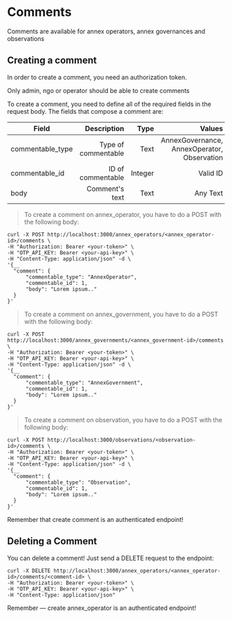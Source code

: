 # Comments

Comments are available for annex operators, annex governances and observations

## Creating a comment

In order to create a comment, you need an authorization token.

Only admin, ngo or operator should be able to create comments

To create a comment, you need to define all of the required fields in the request body. The fields that compose a comment are:

| Field               | Description                                                   | Type   | Values                                          | Required |
| ------------------  | -------------------------------------------------------------:| ------:| -----------------------------------------------:|  -------:|
| commentable_type    | Type of commentable                                           | Text    | AnnexGovernance, AnnexOperator, Observation    | Yes
| commentable_id      | ID of commentable                                             | Integer | Valid ID                                       | Yes
| body                | Comment's text                                                | Text    | Any Text                                       | Yes

> To create a comment on annex_operator, you have to do a POST with the following body:

```shell
curl -X POST http://localhost:3000/annex_operators/<annex_operator-id>/comments \
-H "Authorization: Bearer <your-token>" \
-H "OTP_API_KEY: Bearer <your-api-key>" \
-H "Content-Type: application/json" -d \
'{__
  "comment": {
      "commentable_type": "AnnexOperator",
      "commentable_id": 1,
      "body": "Lorem ipsum.."
  }
}'
```

> To create a comment on annex_government, you have to do a POST with the following body:

```shell
curl -X POST http://localhost:3000/annex_governments/<annex_government-id>/comments \
-H "Authorization: Bearer <your-token>" \
-H "OTP_API_KEY: Bearer <your-api-key>" \
-H "Content-Type: application/json" -d \
'{__
  "comment": {
      "commentable_type": "AnnexGovernment",
      "commentable_id": 1,
      "body": "Lorem ipsum.."
  }
}'
```

> To create a comment on observation, you have to do a POST with the following body:

```shell
curl -X POST http://localhost:3000/observations/<observation-id>/comments \
-H "Authorization: Bearer <your-token>" \
-H "OTP_API_KEY: Bearer <your-api-key>" \
-H "Content-Type: application/json" -d \
'{__
  "comment": {
      "commentable_type": "Observation",
      "commentable_id": 1,
      "body": "Lorem ipsum.."
  }
}'
```

<aside class="notice">
  Remember that create comment is an authenticated endpoint!
</aside>


## Deleting a Comment
You can delete a comment! Just send a DELETE request to the endpoint:

```shell
curl -X DELETE http://localhost:3000/annex_operators/<annex_operator-id>/comments/<comment-id> \
-H "Authorization: Bearer <your-token>" \
-H "OTP_API_KEY: Bearer <your-api-key>" \
-H "Content-Type: application/json"
```

<aside class="notice">
Remember — create annex_operator is an authenticated endpoint!
</aside>
